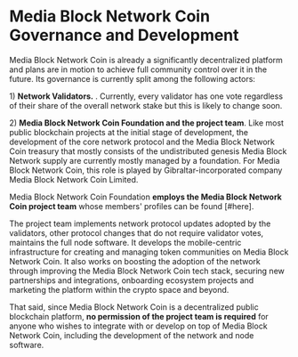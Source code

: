# Media Block Network Coin Governance and Development

Media Block Network Coin is already a significantly decentralized platform and plans are in motion to achieve full community control over it in the future. Its governance is currently split among the following actors:

1\) **Network Validators.** . Currently, every validator has one vote regardless of their share of the overall network stake but this is likely to change soon.

2\) **Media Block Network Coin Foundation and the project team**. Like most public blockchain projects at the initial stage of development, the development of the core network protocol and the Media Block Network Coin treasury that mostly consists of the undistributed genesis Media Block Network supply are currently mostly managed by a foundation. For Media Block Network Coin, this role is played by Gibraltar-incorporated company Media Block Network Coin Limited.

Media Block Network Coin Foundation **employs the Media Block Network Coin project team** whose members' profiles can be found [#here].

The project team implements network protocol updates adopted by the validators, other protocol changes that do not require validator votes, maintains the full node software. It develops the mobile-centric infrastructure for creating and managing token communities on Media Block Network Coin. It also works on boosting the adoption of the network through improving the Media Block Network Coin tech stack, securing new partnerships and integrations, onboarding ecosystem projects and marketing the platform within the crypto space and beyond.

That said, since Media Block Network Coin is a decentralized public blockchain platform, **no permission of the project team is required** for anyone who wishes to integrate with or develop on top of Media Block Network Coin, including the development of the network and node software.
